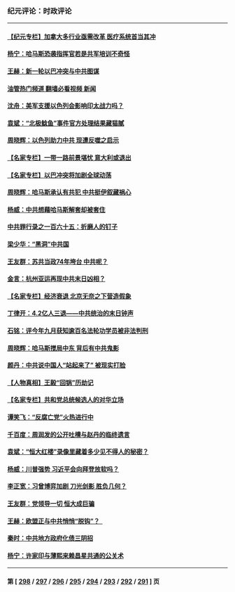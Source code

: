 ### 纪元评论：时政评论
---
#### [【纪元专栏】加拿大多行业亟需改革 医疗系统首当其冲](../../pages/nsc1025/n14093204.md?10120330) 
#### [杨宁：哈马斯恐袭指挥官若是共军培训不奇怪](../../pages/nsc1025/n14093172.md?10120330) 
#### [王赫：新一轮以巴冲突与中共图谋](../../pages/nsc1025/n14092738.md?10120330) 
#### [油管热门频道 翻墙必看视频 新闻](ok?10120330)
#### [沈舟：美军支援以色列会影响印太战力吗？](../../pages/nsc1025/n14092679.md?10120330) 
#### [袁斌：“北极鲶鱼”事件官方处理结果藏猫腻](../../pages/nsc1025/n14092715.md?10120330) 
#### [周晓辉：以色列助力中共 现遭反噬之启示](../../pages/nsc1025/n14092349.md?10120330) 
#### [【名家专栏】一带一路前景堪忧 意大利或退出](../../pages/nsc1025/n14091445.md?10120330) 
#### [【名家专栏】以巴冲突将加剧全球动荡](../../pages/nsc1025/n14092202.md?10120330) 
#### [周晓辉：哈马斯承认有共犯 中共挺伊叙藏祸心](../../pages/nsc1025/n14091687.md?10120330) 
#### [杨威：中共想藉哈马斯解套却被套住](../../pages/nsc1025/n14091796.md?10120330) 
#### [中共罪行录之一百六十五：折磨人的钉子](../../pages/nsc1025/n14091950.md?10120330) 
#### [梁少华：“黑洞”中共国](../../pages/nsc1025/n14091772.md?10120330) 
#### [王友群：苏共当政74年垮台 中共呢？](../../pages/nsc1025/n14091837.md?10120330) 
#### [金言：杭州亚运再现中共末日凶相？](../../pages/nsc1025/n14091599.md?10120330) 
#### [【名家专栏】经济衰退 北京无奈之下营造假象](../../pages/nsc1025/n14089690.md?10120330) 
#### [丁律开：4.2亿人三退——中共统治的末日钟声](../../pages/nsc1025/n14091340.md?10120330) 
#### [石铭：评今年九月获知逾百名法轮功学员被非法判刑](../../pages/nsc1025/n14091311.md?10120330) 
#### [周晓辉：哈马斯搅局中东 背后有中共鬼影](../../pages/nsc1025/n14090943.md?10120330) 
#### [颜丹：中共说中国人“站起来了” 被现实打脸](../../pages/nsc1025/n14090934.md?10120330) 
#### [【人物真相】王毅“回锅”历劫记](../../pages/nsc1025/n14090880.md?10120330) 
#### [【名家专栏】共和党总统候选人的对华立场](../../pages/nsc1025/n14090827.md?10120330) 
#### [谭笑飞：“反腐亡党”火热进行中](../../pages/nsc1025/n14090757.md?10120330) 
#### [千百度：周润发的公开吐槽与赵丹的临终遗言](../../pages/nsc1025/n14090739.md?10120330) 
#### [袁斌：“恒大红楼”录像里藏着多少见不得人的秘密？](../../pages/nsc1025/n14090715.md?10120330) 
#### [杨威：川普强势 习近平会向拜登放软吗？](../../pages/nsc1025/n14090644.md?10120330) 
#### [李正宽：习曾博弈加剧 刀光剑影 胜负几何？](../../pages/nsc1025/n14090460.md?10120330) 
#### [王友群：党领导一切 恒大成巨骗](../../pages/nsc1025/n14090443.md?10120330) 
#### [王赫：欧盟正与中共悄悄“脱钩”？  ](../../pages/nsc1025/n14090157.md?10120330) 
#### [秦时：中共地方政府化债三阴招](../../pages/nsc1025/n14090442.md?10120330) 
#### [杨宁：许家印与薄熙来赖昌星共通的公关术](../../pages/nsc1025/n14090400.md?10120330) 

---
#### 第 [ [298](./298.md?10120330) / [297](./297.md?10120330) / [296](./296.md?10120330) / [295](./295.md?10120330) / [294](./294.md?10120330) / [293](./293.md?10120330) / [292](./292.md?10120330) / [291](./291.md?10120330) ] 页
